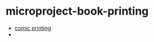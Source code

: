 # microproject-book-printing

* [comic printing](https://www.grekoprinting-comixwellspring.com/comics-saddle-stitch-staple-binding/#product-option)
* 